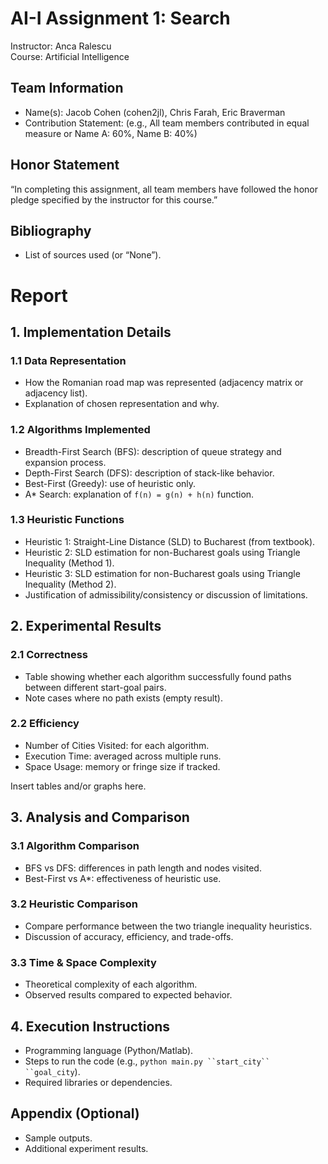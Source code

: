 # AI-I Assignment 1: Search

Instructor: Anca Ralescu  
Course: Artificial Intelligence

## Team Information

- Name(s): Jacob Cohen (cohen2jl), Chris Farah, Eric Braverman
- Contribution Statement: (e.g., All team members contributed in equal
  measure or Name A: 60%, Name B: 40%)

## Honor Statement

“In completing this assignment, all team members have followed the honor
pledge specified by the instructor for this course.”

## Bibliography

- List of sources used (or “None”).

# Report

## 1. Implementation Details

### 1.1 Data Representation

- How the Romanian road map was represented (adjacency matrix or
  adjacency list).
- Explanation of chosen representation and why.

### 1.2 Algorithms Implemented

- Breadth-First Search (BFS): description of queue strategy and
  expansion process.
- Depth-First Search (DFS): description of stack-like behavior.
- Best-First (Greedy): use of heuristic only.
- A\* Search: explanation of `f(n) = g(n) + h(n)` function.

### 1.3 Heuristic Functions

- Heuristic 1: Straight-Line Distance (SLD) to Bucharest (from
  textbook).
- Heuristic 2: SLD estimation for non-Bucharest goals using Triangle
  Inequality (Method 1).
- Heuristic 3: SLD estimation for non-Bucharest goals using Triangle
  Inequality (Method 2).
- Justification of admissibility/consistency or discussion of
  limitations.

## 2. Experimental Results

### 2.1 Correctness

- Table showing whether each algorithm successfully found paths between
  different start-goal pairs.
- Note cases where no path exists (empty result).

### 2.2 Efficiency

- Number of Cities Visited: for each algorithm.
- Execution Time: averaged across multiple runs.
- Space Usage: memory or fringe size if tracked.

Insert tables and/or graphs here.

## 3. Analysis and Comparison

### 3.1 Algorithm Comparison

- BFS vs DFS: differences in path length and nodes visited.
- Best-First vs A\*: effectiveness of heuristic use.

### 3.2 Heuristic Comparison

- Compare performance between the two triangle inequality heuristics.
- Discussion of accuracy, efficiency, and trade-offs.

### 3.3 Time & Space Complexity

- Theoretical complexity of each algorithm.
- Observed results compared to expected behavior.

## 4. Execution Instructions

- Programming language (Python/Matlab).
- Steps to run the code (e.g.,
  `python main.py ``start_city`` ``goal_city`).
- Required libraries or dependencies.

## Appendix (Optional)

- Sample outputs.
- Additional experiment results.
